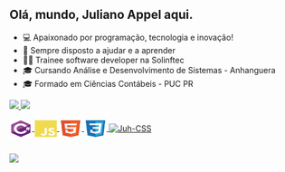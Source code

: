 ## Olá, mundo, Juliano Appel aqui.

* 💻 Apaixonado por programação, tecnologia e inovação!
* 🤝 Sempre disposto a ajudar e a aprender
* 👨‍💻 Trainee software developer na Solinftec
* 🎓 Cursando Análise e Desenvolvimento de Sistemas - Anhanguera
* 🎓 Formado em Ciências Contábeis - PUC PR

<div align="left">
  <a href="https://github.com/julianoappel">
  <img height="150em" src="https://github-readme-stats.vercel.app/api?username=julianoappel&show_icons=true&theme=dracula&include_all_commits=true&count_private=true"/>
  <img height="150em" src="https://github-readme-stats.vercel.app/api/top-langs/?username=julianoappel&layout=compact&langs_count=7&theme=dracula"/>
</div>
<div style="display: inline_block"><br>
  <img align="center" alt="Juh-Csharp" height="30" width="40" src="https://raw.githubusercontent.com/devicons/devicon/master/icons/csharp/csharp-original.svg">
  <img align="center" alt="Juh-Js" height="30" width="40" src="https://raw.githubusercontent.com/devicons/devicon/master/icons/javascript/javascript-plain.svg">
  <img align="center" alt="Juh-HTML" height="30" width="40" src="https://raw.githubusercontent.com/devicons/devicon/master/icons/html5/html5-original.svg">
  <img align="center" alt="Juh-CSS" height="30" width="40" src="https://raw.githubusercontent.com/devicons/devicon/master/icons/css3/css3-original.svg">
  <img align="center" alt="Juh-CSS" height="30" width="40" src="https://cdn.jsdelivr.net/gh/devicons/devicon/icons/microsoftsqlserver/microsoftsqlserver-plain.svg">
</div> 

  ##
  
<a href="https://www.linkedin.com/in/julianoappel" target="_blank"><img src="https://img.shields.io/badge/-LinkedIn-%230077B5?style=for-the-badge&logo=linkedin&logoColor=white" target="_blank"></a>

